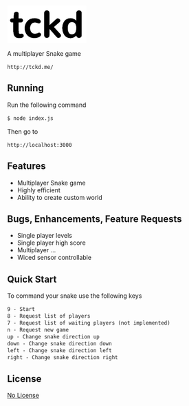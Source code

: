 [![tckd logo](img/tckd.png)](http://tckd.me/)

  A multiplayer Snake game

```www
http://tckd.me/
```

## Running

  Run the following command
```bash
$ node index.js
```

  Then go to
```web
http://localhost:3000
```

## Features

  * Multiplayer Snake game
  * Highly efficient
  * Ability to create custom world

## Bugs, Enhancements, Feature Requests

  * Single player levels
  * Single player high score
  * Multiplayer ...
  * Wiced sensor controllable

## Quick Start

  To command your snake use the following keys

```command
9 - Start
8 - Request list of players
7 - Request list of waiting players (not implemented)
n - Request new game
up - Change snake direction up
down - Change snake direction down
left - Change snake direction left
right - Change snake direction right
```

## License

  [No License](LICENSE)
